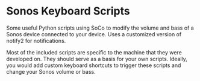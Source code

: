 # Sonos Keyboard Scripts

Some useful Python scripts using SoCo to modify the volume and bass of a Sonos device connected to your device. Uses a customized version of notify2 for notifications.

Most of the included scripts are specific to the machine that they were developed on. They should serve as a basis for your own scripts.
Ideally, you would add custom keyboard shortcuts to trigger these scripts and change your Sonos volume or bass.